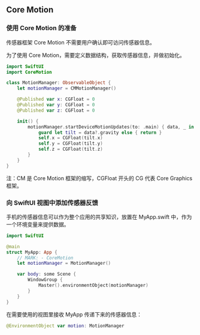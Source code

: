 ## Core Motion

### 使用 Core Motion 的准备

传感器框架 Core Motion 不需要用户确认即可访问传感器信息。

为了使用 Core Motion，需要定义数据结构，获取传感器信息，并做初始化。

```swift
import SwiftUI
import CoreMotion

class MotionManager: ObservableObject {
    let motionManager = CMMotionManager()

    @Published var x: CGFloat = 0
    @Published var y: CGFloat = 0
    @Published var z: CGFloat = 0

    init() {
        motionManager.startDeviceMotionUpdates(to: .main) { data, _ in
            guard let tilt = data?.gravity else { return }
            self.x = CGFloat(tilt.x)
            self.y = CGFloat(tilt.y)
            self.z = CGFloat(tilt.z)
        }
    }
}
```

注：CM 是 Core Motion 框架的缩写，CGFloat 开头的 CG 代表 Core Graphics 框架。

### 向 SwiftUI 视图中添加传感器反馈

手机的传感器信息可以作为整个应用的共享知识，放置在 MyApp.swift 中，作为一个环境变量来提供数据。

```swift
import SwiftUI

@main
struct MyApp: App {
    // MARK: - CoreMotion
    let motionManager = MotionManager()

    var body: some Scene {
        WindowGroup {
            Master().environmentObject(motionManager)
        }
    }
}
```

在需要使用的视图里接收 MyApp 传递下来的传感器信息：

```swift
@EnvironmentObject var motion: MotionManager
```

